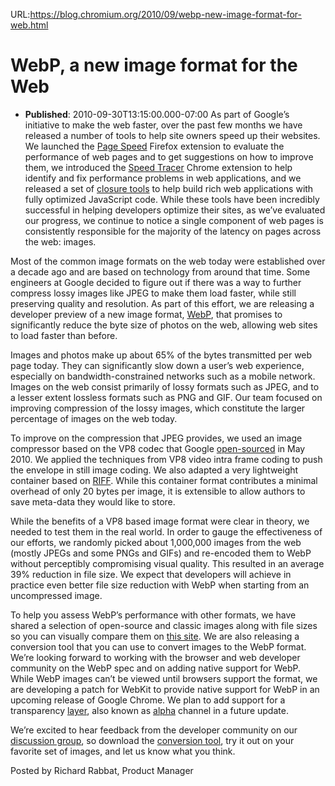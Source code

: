 URL:https://blog.chromium.org/2010/09/webp-new-image-format-for-web.html
# WebP, a new image format for the Web
- **Published**: 2010-09-30T13:15:00.000-07:00
As part of Google’s initiative to make the web faster, over the past few months we have released a number of tools to help site owners speed up their websites. We launched the [Page Speed](http://code.google.com/speed/page-speed/) Firefox extension to evaluate the performance of web pages and to get suggestions on how to improve them, we introduced the [Speed Tracer](http://code.google.com/webtoolkit/speedtracer/) Chrome extension to help identify and fix performance problems in web applications, and we released a set of [closure tools](http://code.google.com/closure/compiler/) to help build rich web applications with fully optimized JavaScript code. While these tools have been incredibly successful in helping developers optimize their sites, as we’ve evaluated our progress, we continue to notice a single component of web pages is consistently responsible for the majority of the latency on pages across the web: images.   
  
Most of the common image formats on the web today were established over a decade ago and are based on technology from around that time. Some engineers at Google decided to figure out if there was a way to further compress lossy images like JPEG to make them load faster, while still preserving quality and resolution. As part of this effort, we are releasing a developer preview of a new image format, [WebP](http://code.google.com/speed/webp/), that promises to significantly reduce the byte size of photos on the web, allowing web sites to load faster than before.   
  
Images and photos make up about 65% of the bytes transmitted per web page today. They can significantly slow down a user’s web experience, especially on bandwidth-constrained networks such as a mobile network. Images on the web consist primarily of lossy formats such as JPEG, and to a lesser extent lossless formats such as PNG and GIF. Our team focused on improving compression of the lossy images, which constitute the larger percentage of images on the web today.  
  
To improve on the compression that JPEG provides, we used an image compressor based on the VP8 codec that Google [open-sourced](http://blog.webmproject.org/2010/05/introducing-webm-open-web-media-project.html) in May 2010. We applied the techniques from VP8 video intra frame coding to push the envelope in still image coding. We also adapted a very lightweight container based on [RIFF](http://en.wikipedia.org/wiki/Resource_Interchange_File_Format). While this container format contributes a minimal overhead of only 20 bytes per image, it is extensible to allow authors to save meta-data they would like to store.  
  
While the benefits of a VP8 based image format were clear in theory, we needed to test them in the real world. In order to gauge the effectiveness of our efforts, we randomly picked about 1,000,000 images from the web (mostly JPEGs and some PNGs and GIFs) and re-encoded them to WebP without perceptibly compromising visual quality. This resulted in an average 39% reduction in file size. We expect that developers will achieve in practice even better file size reduction with WebP when starting from an uncompressed image.  
  
To help you assess WebP’s performance with other formats, we have shared a selection of open-source and classic images along with file sizes so you can visually compare them on [this site](http://code.google.com/speed/webp/gallery.html). We are also releasing a conversion tool that you can use to convert images to the WebP format. We’re looking forward to working with the browser and web developer community on the WebP spec and on adding native support for WebP. While WebP images can’t be viewed until browsers support the format, we are developing a patch for WebKit to provide native support for WebP in an upcoming release of Google Chrome. We plan to add support for a transparency [layer](http://en.wikipedia.org/wiki/Layers_(digital_image_editing)), also known as [alpha](http://en.wikipedia.org/wiki/Alpha_compositing) channel in a future update.  
  
We’re excited to hear feedback from the developer community on our [discussion group](https://groups.google.com/a/webmproject.org/group/webp-discuss/topics?pli=1), so download the [conversion tool](http://code.google.com/speed/webp/download.html), try it out on your favorite set of images, and let us know what you think.  
  
Posted by Richard Rabbat, Product Manager 